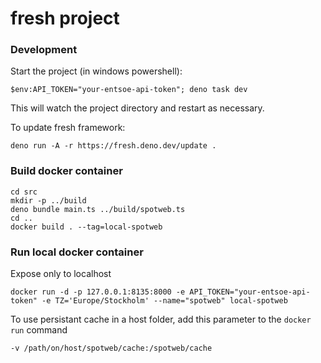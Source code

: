 # fresh project

### Development

Start the project (in windows powershell):

```
$env:API_TOKEN="your-entsoe-api-token"; deno task dev
```

This will watch the project directory and restart as necessary.

To update fresh framework:

```
deno run -A -r https://fresh.deno.dev/update .
```

### Build docker container

```
cd src
mkdir -p ../build
deno bundle main.ts ../build/spotweb.ts
cd ..
docker build . --tag=local-spotweb
```

### Run local docker container

Expose only to localhost

```
docker run -d -p 127.0.0.1:8135:8000 -e API_TOKEN="your-entsoe-api-token" -e TZ='Europe/Stockholm' --name="spotweb" local-spotweb
```

To use persistant cache in a host folder, add this parameter to the `docker run` command

```
-v /path/on/host/spotweb/cache:/spotweb/cache
```
